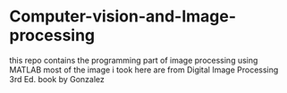 # Computer-vision-and-Image-processing
this repo contains the programming part of image processing using MATLAB
most of the image i took here are from Digital Image Processing  3rd Ed. book by Gonzalez
